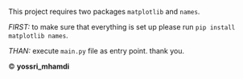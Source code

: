 This project requires two packages `matplotlib` and `names`.

_FIRST:_ to make sure that everything is set up please run `pip install matplotlib names`.

_THAN:_ execute `main.py` file as entry point. thank you.

&copy; **yossri_mhamdi**
